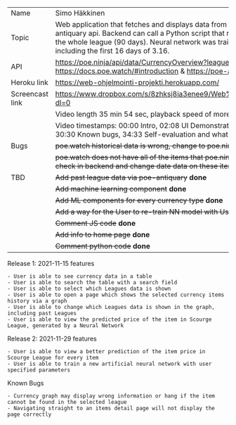 |             |                                                                                                                                                                                                                                                                         |
| ----------- | ----------------------------------------------------------------------------------------------------------------------------------------------------------------------------------------------------------------------------------------------------------------------- |
| Name        | Simo Häkkinen                                                                                                                                                                                                                                                           |
| Topic       | Web application that fetches and displays data from poe.ninja api, poe.watch api and poe-antiquary api. Backend can call a Python script that returns a prediction on a given item for the whole league (90 days). Neural network was trained on data from 3.0 to 3.15, including the first 16 days of 3.16.																																						|
| API  		  | https://poe.ninja/api/data/CurrencyOverview?league=Standard&type=Currency & https://docs.poe.watch/#introduction & https://poe-antiquary.xyz/api/prices/47/9/2                                                                                                                                                                                         |
| Heroku link | https://web-ohjelmointi-projekti.herokuapp.com/                                                                                                                                                                                                                         |
| Screencast link | https://www.dropbox.com/s/8zhksj8ia3enee9/Web%20ohjelmoinnin%20screencast.mkv?dl=0                                                                                                                                                                                                                       |
|  | Video length 35 min 54 sec, playback speed of more than 1.0 recommended.                                                                                                                                                                                                                       |
|  | Video timestamps: 00:00 Intro, 02:08 UI Demonstration, 11:44 Relevant parts of the code, 30:30 Known bugs, 34:33 Self-evaluation and what grade I am aiming at                                                                                                                                                                                                                      |
| Bugs  	  | ~~poe.watch historical data is wrong, change to poe.ninja~~ **fixed**                                                                                                                                                                                                        |
|   	 	  | ~~poe.watch does not have all of the items that poe.ninja has ex. "blessing of tul", create check in backend and change date data on these items.~~ **fixed**                                                                                                                                                                                                       |
| TBD         | ~~Add past league data via poe-antiquary~~ **done**                                                                                                                                                                                                        					|
|			  | ~~Add machine learning component~~ **done**                                                                                                                                                                                                        							|
|			  | ~~Add ML components for every currency type~~ **done**                                                                                                                                                                                                       						|
|			  | ~~Add a way for the User to re-train NN model with User-given parameters~~ **done**                                                                                                                                                                                                     						|
|			  | ~~Comment JS code~~ **done**                                                                                                                                                                                                    						|
|			  | ~~Add info to home page~~ **done**                                                                                                                                                                                                    						|
|			  | ~~Comment python code~~ **done**                                                                                                                                                                                                  						|

Release 1: 2021-11-15 features
	
	- User is able to see currency data in a table
	- User is able to search the table with a search field
	- User is able to select which Leagues data is shown
	- User is able to open a page which shows the selected currency items history via a graph
	- User is able to change which Leagues data is shown in the graph, including past Leagues
	- User is able to view the predicted price of the item in Scourge League, generated by a Neural Network
	
Release 2: 2021-11-29 features
	
	- User is able to view a better prediction of the item price in Scourge League for every item
	- User is able to train a new artificial neural network with user specified parameters
	
Known Bugs

	- Currency graph may display wrong information or hang if the item cannot be found in the selected league
	- Navigating straight to an items detail page will not display the page correctly